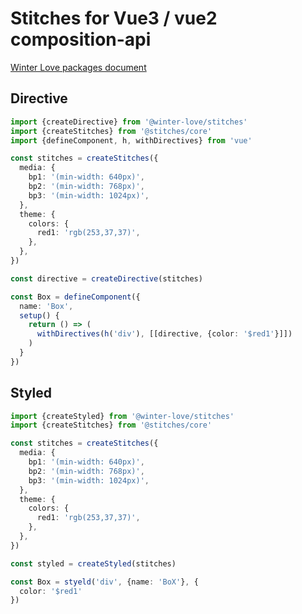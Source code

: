 # Stitches for Vue3 / vue2 composition-api

[Winter Love packages document](https://winter-love.github.io/web/)

## Directive 

```typescript
import {createDirective} from '@winter-love/stitches'
import {createStitches} from '@stitches/core'
import {defineComponent, h, withDirectives} from 'vue'

const stitches = createStitches({
  media: {
    bp1: '(min-width: 640px)',
    bp2: '(min-width: 768px)',
    bp3: '(min-width: 1024px)',
  },
  theme: {
    colors: {
      red1: 'rgb(253,37,37)',
    },
  },
})

const directive = createDirective(stitches)

const Box = defineComponent({
  name: 'Box',
  setup() {
    return () => (
      withDirectives(h('div'), [[directive, {color: '$red1'}]])
    )
  }
})
```

## Styled

```typescript
import {createStyled} from '@winter-love/stitches'
import {createStitches} from '@stitches/core'

const stitches = createStitches({
  media: {
    bp1: '(min-width: 640px)',
    bp2: '(min-width: 768px)',
    bp3: '(min-width: 1024px)',
  },
  theme: {
    colors: {
      red1: 'rgb(253,37,37)',
    },
  },
})

const styled = createStyled(stitches)

const Box = styeld('div', {name: 'BoX'}, {
  color: '$red1'
})
```
